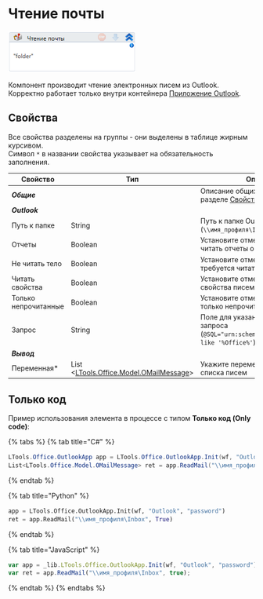 # Чтение почты

![](<../../../.gitbook/assets/image (109).png>)

Компонент производит чтение электронных писем из Outlook. Корректно работает только внутри контейнера [Приложение Outlook](https://docs.primo-rpa.ru/primo-rpa/g_elements/osnovnye-elementy/els_outlook/el_outlook_app).

## Свойства

Все свойства разделены на группы - они выделены в таблице жирным курсивом.\
Символ `*` в названии свойства указывает на обязательность заполнения.

| Свойство             | Тип                                                                               | Описание                                         |
| -------------------- | --------------------------------------------------------------------------------- | ------------------------------------------------ |
| ***Общие***          |  | Описание общих свойств см. в разделе [Свойства элемента](https://docs.primo-rpa.ru/primo-rpa/primo-studio/process/elements#svoistva-elementa) | 
| ***Outlook***        |  |  |
| Путь к папке         | String                                                                            | Путь к папке Outlook (`\\имя_профиля\Inbox`)     |
| Отчеты               | Boolean                                                                           | Установите отметку, если нужно читать отчеты о доставке |
| Не читать тело       | Boolean                                                                           | Установите отметку, если НЕ требуется читать тело письма |
| Читать свойства      | Boolean                                                                           | Установите отметку, чтобы читать свойства писем |
| Только непрочитанные | Boolean                                                                           | Установите отметку, чтобы получать только непрочитанные сообщения |
| Запрос               | String                                                                            | Поле для указания поискового запроса (`@SQL="urn:schemas:httpmail:subject" like '%Office%'`) |
| ***Вывод***          |  |  |
| Переменная\*         | List <[LTools.Office.Model.OMailMessage](../els\_mail/datatypes/omailmessage.md)> | Укажите переменную для хранения списка писем     |

## Только код

Пример использования элемента в процессе с типом **Только код (Only code)**:

{% tabs %}
{% tab title="C#" %}
```csharp
LTools.Office.OutlookApp app = LTools.Office.OutlookApp.Init(wf, "Outlook", "password");
List<LTools.Office.Model.OMailMessage> ret = app.ReadMail("\\имя_профиля\Inbox", true);
```
{% endtab %}

{% tab title="Python" %}
```python
app = LTools.Office.OutlookApp.Init(wf, "Outlook", "password")
ret = app.ReadMail("\\имя_профиля\Inbox", True)
```
{% endtab %}

{% tab title="JavaScript" %}
```javascript
var app = _lib.LTools.Office.OutlookApp.Init(wf, "Outlook", "password");
var ret = app.ReadMail("\\имя_профиля\Inbox", true);
```
{% endtab %}
{% endtabs %}

